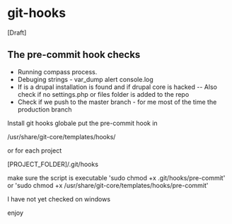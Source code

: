git-hooks
=========
[Draft]

The pre-commit hook checks
-------------------

- Running compass process.
- Debuging strings - var_dump alert console.log
- If is a drupal installation is found and if drupal core is hacked
-- Also check if no settings.php or files folder is added to the repo
- Check if we push to the master branch - for me most of the time the production branch

Install git hooks globale put the pre-commit hook in 

  /usr/share/git-core/templates/hooks/
  
or for each project

  [PROJECT_FOLDER]/.git/hooks
  
make sure the script is executable 'sudo chmod +x .git/hooks/pre-commit' or 'sudo chmod +x /usr/share/git-core/templates/hooks/pre-commit'
  
I have not yet checked on windows

enjoy
